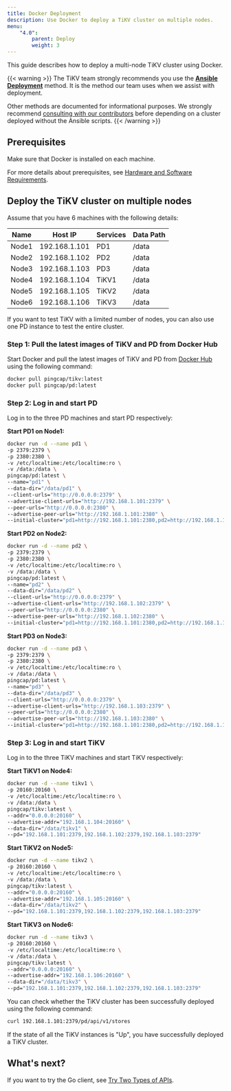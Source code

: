 ```yaml
---
title: Docker Deployment
description: Use Docker to deploy a TiKV cluster on multiple nodes.
menu:
    "4.0":
        parent: Deploy
        weight: 3
---
```


This guide describes how to deploy a multi-node TiKV cluster using Docker.

{{< warning >}}
The TiKV team  strongly recommends you use the [**Ansible Deployment**](../ansible/) method. It is the method our team uses when we assist with deployment.

Other methods are documented for informational purposes. We strongly recommend [consulting with our contributors](/chat) before depending on a cluster deployed without the Ansible scripts.
{{< /warning >}}

## Prerequisites

Make sure that Docker is installed on each machine.

For more details about prerequisites, see [Hardware and Software Requirements](../introduction).

## Deploy the TiKV cluster on multiple nodes

Assume that you have 6 machines with the following details:

| Name      | Host IP       | Services   | Data Path |
| --------- | ------------- | ---------- | --------- |
| Node1     | 192.168.1.101 | PD1        | /data     |
| Node2     | 192.168.1.102 | PD2        | /data     |
| Node3     | 192.168.1.103 | PD3        | /data     |
| Node4     | 192.168.1.104 | TiKV1      | /data     |
| Node5     | 192.168.1.105 | TiKV2      | /data     |
| Node6     | 192.168.1.106 | TiKV3      | /data     |

If you want to test TiKV with a limited number of nodes, you can also use one PD instance to test the entire cluster.

### Step 1: Pull the latest images of TiKV and PD from Docker Hub

Start Docker and pull the latest images of TiKV and PD from [Docker Hub](https://hub.docker.com) using the following command:

```bash
docker pull pingcap/tikv:latest
docker pull pingcap/pd:latest
```

### Step 2: Log in and start PD

Log in to the three PD machines and start PD respectively:

**Start PD1 on Node1:**

```bash
docker run -d --name pd1 \
-p 2379:2379 \
-p 2380:2380 \
-v /etc/localtime:/etc/localtime:ro \
-v /data:/data \
pingcap/pd:latest \
--name="pd1" \
--data-dir="/data/pd1" \
--client-urls="http://0.0.0.0:2379" \
--advertise-client-urls="http://192.168.1.101:2379" \
--peer-urls="http://0.0.0.0:2380" \
--advertise-peer-urls="http://192.168.1.101:2380" \
--initial-cluster="pd1=http://192.168.1.101:2380,pd2=http://192.168.1.102:2380,pd3=http://192.168.1.103:2380"
```

**Start PD2 on Node2:**

```bash
docker run -d --name pd2 \
-p 2379:2379 \
-p 2380:2380 \
-v /etc/localtime:/etc/localtime:ro \
-v /data:/data \
pingcap/pd:latest \
--name="pd2" \
--data-dir="/data/pd2" \
--client-urls="http://0.0.0.0:2379" \
--advertise-client-urls="http://192.168.1.102:2379" \
--peer-urls="http://0.0.0.0:2380" \
--advertise-peer-urls="http://192.168.1.102:2380" \
--initial-cluster="pd1=http://192.168.1.101:2380,pd2=http://192.168.1.102:2380,pd3=http://192.168.1.103:2380"
```

**Start PD3 on Node3:**

```bash
docker run -d --name pd3 \
-p 2379:2379 \
-p 2380:2380 \
-v /etc/localtime:/etc/localtime:ro \
-v /data:/data \
pingcap/pd:latest \
--name="pd3" \
--data-dir="/data/pd3" \
--client-urls="http://0.0.0.0:2379" \
--advertise-client-urls="http://192.168.1.103:2379" \
--peer-urls="http://0.0.0.0:2380" \
--advertise-peer-urls="http://192.168.1.103:2380" \
--initial-cluster="pd1=http://192.168.1.101:2380,pd2=http://192.168.1.102:2380,pd3=http://192.168.1.103:2380"
```

### Step 3: Log in and start TiKV

Log in to the three TiKV machines and start TiKV respectively:

**Start TiKV1 on Node4:**

```bash
docker run -d --name tikv1 \
-p 20160:20160 \
-v /etc/localtime:/etc/localtime:ro \
-v /data:/data \
pingcap/tikv:latest \
--addr="0.0.0.0:20160" \
--advertise-addr="192.168.1.104:20160" \
--data-dir="/data/tikv1" \
--pd="192.168.1.101:2379,192.168.1.102:2379,192.168.1.103:2379"
```

**Start TiKV2 on Node5:**

```bash
docker run -d --name tikv2 \
-p 20160:20160 \
-v /etc/localtime:/etc/localtime:ro \
-v /data:/data \
pingcap/tikv:latest \
--addr="0.0.0.0:20160" \
--advertise-addr="192.168.1.105:20160" \
--data-dir="/data/tikv2" \
--pd="192.168.1.101:2379,192.168.1.102:2379,192.168.1.103:2379"
```

**Start TiKV3 on Node6:**

```bash
docker run -d --name tikv3 \
-p 20160:20160 \
-v /etc/localtime:/etc/localtime:ro \
-v /data:/data \
pingcap/tikv:latest \
--addr="0.0.0.0:20160" \
--advertise-addr="192.168.1.106:20160" \
--data-dir="/data/tikv3" \
--pd="192.168.1.101:2379,192.168.1.102:2379,192.168.1.103:2379"
```

You can check whether the TiKV cluster has been successfully deployed using the following command:

```bash
curl 192.168.1.101:2379/pd/api/v1/stores
```

If the state of all the TiKV instances is "Up", you have successfully deployed a TiKV cluster.

## What's next?

If you want to try the Go client, see [Try Two Types of APIs](../../reference/clients/go/).